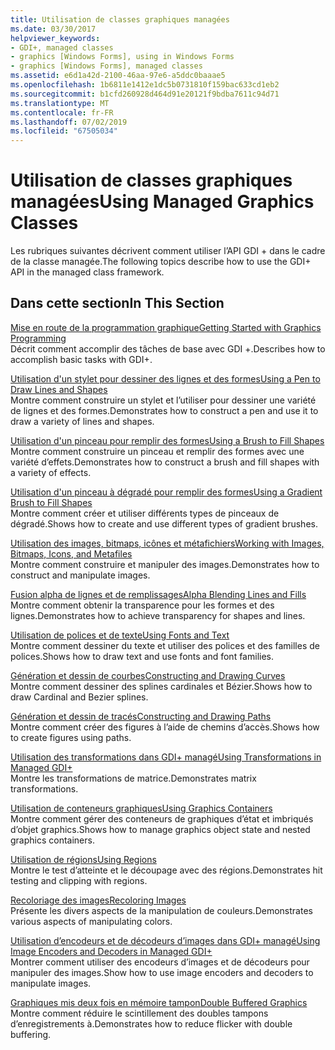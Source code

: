 ```yaml
---
title: Utilisation de classes graphiques managées
ms.date: 03/30/2017
helpviewer_keywords:
- GDI+, managed classes
- graphics [Windows Forms], using in Windows Forms
- graphics [Windows Forms], managed classes
ms.assetid: e6d1a42d-2100-46aa-97e6-a5ddc0baaae5
ms.openlocfilehash: 1b6811e1412e1dc5b0731810f159bac633cd1eb2
ms.sourcegitcommit: b1cfd260928d464d91e20121f9bdba7611c94d71
ms.translationtype: MT
ms.contentlocale: fr-FR
ms.lasthandoff: 07/02/2019
ms.locfileid: "67505034"
---
```

# <a name="using-managed-graphics-classes"></a><span data-ttu-id="46183-102">Utilisation de classes graphiques managées</span><span class="sxs-lookup"><span data-stu-id="46183-102">Using Managed Graphics Classes</span></span>
<span data-ttu-id="46183-103">Les rubriques suivantes décrivent comment utiliser l’API GDI + dans le cadre de la classe managée.</span><span class="sxs-lookup"><span data-stu-id="46183-103">The following topics describe how to use the GDI+ API in the managed class framework.</span></span>  
  
## <a name="in-this-section"></a><span data-ttu-id="46183-104">Dans cette section</span><span class="sxs-lookup"><span data-stu-id="46183-104">In This Section</span></span>  
 [<span data-ttu-id="46183-105">Mise en route de la programmation graphique</span><span class="sxs-lookup"><span data-stu-id="46183-105">Getting Started with Graphics Programming</span></span>](getting-started-with-graphics-programming.md)  
 <span data-ttu-id="46183-106">Décrit comment accomplir des tâches de base avec GDI +.</span><span class="sxs-lookup"><span data-stu-id="46183-106">Describes how to accomplish basic tasks with GDI+.</span></span>  
  
 [<span data-ttu-id="46183-107">Utilisation d'un stylet pour dessiner des lignes et des formes</span><span class="sxs-lookup"><span data-stu-id="46183-107">Using a Pen to Draw Lines and Shapes</span></span>](using-a-pen-to-draw-lines-and-shapes.md)  
 <span data-ttu-id="46183-108">Montre comment construire un stylet et l’utiliser pour dessiner une variété de lignes et des formes.</span><span class="sxs-lookup"><span data-stu-id="46183-108">Demonstrates how to construct a pen and use it to draw a variety of lines and shapes.</span></span>  
  
 [<span data-ttu-id="46183-109">Utilisation d'un pinceau pour remplir des formes</span><span class="sxs-lookup"><span data-stu-id="46183-109">Using a Brush to Fill Shapes</span></span>](using-a-brush-to-fill-shapes.md)  
 <span data-ttu-id="46183-110">Montre comment construire un pinceau et remplir des formes avec une variété d’effets.</span><span class="sxs-lookup"><span data-stu-id="46183-110">Demonstrates how to construct a brush and fill shapes with a variety of effects.</span></span>  
  
 [<span data-ttu-id="46183-111">Utilisation d'un pinceau à dégradé pour remplir des formes</span><span class="sxs-lookup"><span data-stu-id="46183-111">Using a Gradient Brush to Fill Shapes</span></span>](using-a-gradient-brush-to-fill-shapes.md)  
 <span data-ttu-id="46183-112">Montre comment créer et utiliser différents types de pinceaux de dégradé.</span><span class="sxs-lookup"><span data-stu-id="46183-112">Shows how to create and use different types of gradient brushes.</span></span>  
  
 [<span data-ttu-id="46183-113">Utilisation des images, bitmaps, icônes et métafichiers</span><span class="sxs-lookup"><span data-stu-id="46183-113">Working with Images, Bitmaps, Icons, and Metafiles</span></span>](working-with-images-bitmaps-icons-and-metafiles.md)  
 <span data-ttu-id="46183-114">Montre comment construire et manipuler des images.</span><span class="sxs-lookup"><span data-stu-id="46183-114">Demonstrates how to construct and manipulate images.</span></span>  
  
 [<span data-ttu-id="46183-115">Fusion alpha de lignes et de remplissages</span><span class="sxs-lookup"><span data-stu-id="46183-115">Alpha Blending Lines and Fills</span></span>](alpha-blending-lines-and-fills.md)  
 <span data-ttu-id="46183-116">Montre comment obtenir la transparence pour les formes et des lignes.</span><span class="sxs-lookup"><span data-stu-id="46183-116">Demonstrates how to achieve transparency for shapes and lines.</span></span>  
  
 [<span data-ttu-id="46183-117">Utilisation de polices et de texte</span><span class="sxs-lookup"><span data-stu-id="46183-117">Using Fonts and Text</span></span>](using-fonts-and-text.md)  
 <span data-ttu-id="46183-118">Montre comment dessiner du texte et utiliser des polices et des familles de polices.</span><span class="sxs-lookup"><span data-stu-id="46183-118">Shows how to draw text and use fonts and font families.</span></span>  
  
 [<span data-ttu-id="46183-119">Génération et dessin de courbes</span><span class="sxs-lookup"><span data-stu-id="46183-119">Constructing and Drawing Curves</span></span>](constructing-and-drawing-curves.md)  
 <span data-ttu-id="46183-120">Montre comment dessiner des splines cardinales et Bézier.</span><span class="sxs-lookup"><span data-stu-id="46183-120">Shows how to draw Cardinal and Bezier splines.</span></span>  
  
 [<span data-ttu-id="46183-121">Génération et dessin de tracés</span><span class="sxs-lookup"><span data-stu-id="46183-121">Constructing and Drawing Paths</span></span>](constructing-and-drawing-paths.md)  
 <span data-ttu-id="46183-122">Montre comment créer des figures à l’aide de chemins d’accès.</span><span class="sxs-lookup"><span data-stu-id="46183-122">Shows how to create figures using paths.</span></span>  
  
 [<span data-ttu-id="46183-123">Utilisation des transformations dans GDI+ managé</span><span class="sxs-lookup"><span data-stu-id="46183-123">Using Transformations in Managed GDI+</span></span>](using-transformations-in-managed-gdi.md)  
 <span data-ttu-id="46183-124">Montre les transformations de matrice.</span><span class="sxs-lookup"><span data-stu-id="46183-124">Demonstrates matrix transformations.</span></span>  
  
 [<span data-ttu-id="46183-125">Utilisation de conteneurs graphiques</span><span class="sxs-lookup"><span data-stu-id="46183-125">Using Graphics Containers</span></span>](using-graphics-containers.md)  
 <span data-ttu-id="46183-126">Montre comment gérer des conteneurs de graphiques d’état et imbriqués d’objet graphics.</span><span class="sxs-lookup"><span data-stu-id="46183-126">Shows how to manage graphics object state and nested graphics containers.</span></span>  
  
 [<span data-ttu-id="46183-127">Utilisation de régions</span><span class="sxs-lookup"><span data-stu-id="46183-127">Using Regions</span></span>](using-regions.md)  
 <span data-ttu-id="46183-128">Montre le test d’atteinte et le découpage avec des régions.</span><span class="sxs-lookup"><span data-stu-id="46183-128">Demonstrates hit testing and clipping with regions.</span></span>  
  
 [<span data-ttu-id="46183-129">Recoloriage des images</span><span class="sxs-lookup"><span data-stu-id="46183-129">Recoloring Images</span></span>](recoloring-images.md)  
 <span data-ttu-id="46183-130">Présente les divers aspects de la manipulation de couleurs.</span><span class="sxs-lookup"><span data-stu-id="46183-130">Demonstrates various aspects of manipulating colors.</span></span>  
  
 [<span data-ttu-id="46183-131">Utilisation d’encodeurs et de décodeurs d’images dans GDI+ managé</span><span class="sxs-lookup"><span data-stu-id="46183-131">Using Image Encoders and Decoders in Managed GDI+</span></span>](using-image-encoders-and-decoders-in-managed-gdi.md)  
 <span data-ttu-id="46183-132">Montrer comment utiliser des encodeurs d’images et de décodeurs pour manipuler des images.</span><span class="sxs-lookup"><span data-stu-id="46183-132">Show how to use image encoders and decoders to manipulate images.</span></span>  
  
 [<span data-ttu-id="46183-133">Graphiques mis deux fois en mémoire tampon</span><span class="sxs-lookup"><span data-stu-id="46183-133">Double Buffered Graphics</span></span>](double-buffered-graphics.md)  
 <span data-ttu-id="46183-134">Montre comment réduire le scintillement des doubles tampons d’enregistrements à.</span><span class="sxs-lookup"><span data-stu-id="46183-134">Demonstrates how to reduce flicker with double buffering.</span></span>
